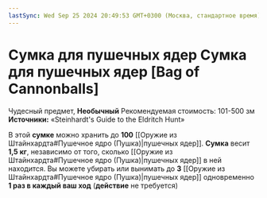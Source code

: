```yaml
---
lastSync: Wed Sep 25 2024 20:49:53 GMT+0300 (Москва, стандартное время)
---
```

# Сумка для пушечных ядер Сумка для пушечных ядер [Bag of Cannonballs]

Чудесный предмет, **Необычный**
Рекомендуемая стоимость: 101-500 зм
**Источники:** «Steinhardt's Guide to the Eldritch Hunt»

В этой **сумке** можно хранить до **100** [[Оружие из Штайнхардта#Пушечное ядро (Пушка)|пушечных ядер]]. **Сумка** весит **1,5 кг**, независимо от того, сколько [[Оружие из Штайнхардта#Пушечное ядро (Пушка)|пушечных ядер]] в ней находится. Вы можете убирать или вынимать до **3** [[Оружие из Штайнхардта#Пушечное ядро (Пушка)|пушечных ядер]] одновременно **1 раз в каждый ваш ход** (**действие** не требуется)